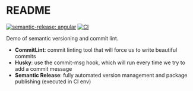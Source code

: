 # README

[![semantic-release: angular](https://img.shields.io/badge/semantic--release-angular-e10079?logo=semantic-release)](https://github.com/semantic-release/semantic-release) [![CI](https://github.com/frdemoulin/semantic-versioning/actions/workflows/ci.yml/badge.svg)](https://github.com/frdemoulin/semantic-versioning/actions/workflows/ci.yml)

Demo of semantic versioning and commit lint.

- **CommitLint**: commit linting tool that will force us to write beautiful commits
- **Husky**: use the commit-msg hook, which will run every time we try to add a commit message
- **Semantic Release**: fully automated version management and package publishing (executed in CI env)
